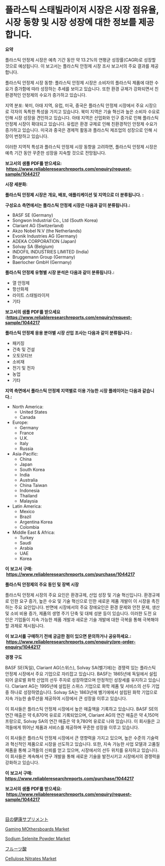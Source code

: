 <p><h1>플라스틱 스태빌라이저 시장은 시장 점유율, 시장 동향 및 시장 성장에 대한 정보를 제공합니다.</h1></p><p><strong>요약</strong></p>
<p><p>플라스틱 안정제 시장은 예측 기간 동안 약 13.2%의 연평균 성장률(CAGR)로 성장할 것으로 예상됩니다. 이 보고서는 플라스틱 안정제 시장 조사 보고서의 주요 결과를 제공합니다.</p><p>플라스틱 안정제 시장 동향: 플라스틱 안정제 시장은 소비자의 플라스틱 제품에 대한 수요가 증가함에 따라 성장하는 추세를 보이고 있습니다. 또한 환경 규제가 강화되면서 친환경적인 안정제의 수요가 증가하고 있습니다.</p><p>지역 분포: 북미, 아태 지역, 유럽, 미국, 중국은 플라스틱 안정제 시장에서 주요 시장으로 각자의 독특한 특성을 가지고 있습니다. 북미 지역은 기술 혁신과 높은 소비자 수요로 인해 시장 성장을 견인하고 있습니다. 아태 지역은 산업화와 인구 증가로 인해 플라스틱 안정제 시장이 확대되고 있습니다. 유럽은 환경 규제로 인해 친환경적인 안정제 수요가 증가하고 있습니다. 미국과 중국은 경제적 활동과 플라스틱 제조업의 성장으로 인해 시장이 번창하고 있습니다.</p><p>이러한 지역적 특성과 플라스틱 안정제 시장 동향을 고려하면, 플라스틱 안정제 시장은 예측 기간 동안 꾸준한 성장을 지속할 것으로 전망됩니다.</p></p>
<p><strong>보고서의 샘플 PDF를 받으세요: &nbsp;<a href="https://www.reliableresearchreports.com/enquiry/request-sample/1044217">https://www.reliableresearchreports.com/enquiry/request-sample/1044217</a></strong></p>
<p><strong>시장 세분화:</strong></p>
<p><strong> 플라스틱 안정제 시장은 개요, 배포, 애플리케이션 및 지역으로 더 분류됩니다. :</strong></p>
<p><strong>구성요소 측면에서는 플라스틱 안정제 시장은 다음과 같이 분류됩니다.:</strong></p>
<p><ul><li>BASF SE (Germany)</li><li>Songwon Industrial Co., Ltd (South Korea)</li><li>Clariant AG (Switzerland)</li><li>Akzo Nobel N.V (the Netherlands)</li><li>Evonik Industries AG (Germany)</li><li>ADEKA CORPORATION (Japan)</li><li>Solvay SA (Belgium)</li><li>INDOFIL INDUSTRIES LIMITED (India)</li><li>Bruggemann Group (Germany)</li><li>Baerlocher GmbH (Germany)</li></ul></p>
<p><strong> 플라스틱 안정제 유형별 시장 분석은 다음과 같이 분류됩니다.:</strong></p>
<p><ul><li>열 안정제</li><li>항산화제</li><li>라이트 스태빌라이저</li><li>기타</li></ul></p>
<p><strong>보고서의 샘플 PDF를 받으세요 :<a href="https://www.reliableresearchreports.com/enquiry/request-sample/1044217">https://www.reliableresearchreports.com/enquiry/request-sample/1044217</a></strong></p>
<p><strong> 플라스틱 안정제 응용 분야별 시장 산업 조사는 다음과 같이 분류됩니다.:</strong></p>
<p><ul><li>패키징</li><li>건축 및 건설</li><li>오토모티브</li><li>소비재</li><li>전기 및 전자</li><li>농업</li><li>기타</li></ul></p>
<p><strong>지역 측면에서 플라스틱 안정제 지역별로 이용 가능한 시장 플레이어는 다음과 같습니다.:</strong></p>
<p><ul>
    <li>
        North America:
        <ul>
            <li>United States</li>
            <li>Canada</li>
        </ul>
    </li>
    <li>
        Europe:
        <ul>
            <li>Germany</li>
            <li>France</li>
            <li>U.K.</li>
            <li>Italy</li>
            <li>Russia</li>
        </ul>
    </li>
    <li>
        Asia-Pacific:
        <ul>
            <li>China</li>
            <li>Japan</li>
            <li>South Korea</li>
            <li>India</li>
            <li>Australia</li>
            <li>China Taiwan</li>
            <li>Indonesia</li>
            <li>Thailand</li>
            <li>Malaysia</li>
        </ul>
    </li>
    <li>
        Latin America:
        <ul>
            <li>Mexico</li>
            <li>Brazil</li>
            <li>Argentina Korea</li>
            <li>Colombia</li>
        </ul>
    </li>
    <li>
        Middle East & Africa:
        <ul>
            <li>Turkey</li>
            <li>Saudi</li>
            <li>Arabia</li>
            <li>UAE</li>
            <li>Korea</li>
        </ul>
    </li>
    </ul></p>
<p><strong>이 보고서 구매: &nbsp;<a href="https://www.reliableresearchreports.com/purchase/1044217">https://www.reliableresearchreports.com/purchase/1044217</a></strong></p>
<p><strong>플라스틱 안정제의 주요 동인 및 장벽 시장</strong></p>
<p><p>플라스틱 안정제 시장의 주요 요인은 환경규제, 산업 성장 및 기술 혁신입니다. 환경규제로 인한 요구 증가, 높은 수요 및 기술 혁신으로 인한 새로운 제품 개발이 이 시장을 촉진하는 주요 요인입니다. 반면에 시장에서의 주요 장애요인은 환경 문제와 안전 문제, 생산 및 소비 비용 증가, 제품의 생명 주기 단축 및 대체 성분 등이 있습니다. 이러한 도전 요인은 기업들이 지속 가능한 제품 개발과 새로운 기술 개발에 대한 극복을 통해 극복해야 할 과제로 제시됩니다.</p></p>
<p><strong>이 보고서를 구매하기 전에 궁금한 점이 있으면 문의하거나 공유하세요.: &nbsp;<a href="https://www.reliableresearchreports.com/enquiry/pre-order-enquiry/1044217">https://www.reliableresearchreports.com/enquiry/pre-order-enquiry/1044217</a></strong></p>
<p><strong>경쟁 구도</strong></p>
<p><p>BASF SE(독일), Clariant AG(스위스), Solvay SA(벨기에)는 경쟁력 있는 플라스틱 안정제 시장에서 주요 기업으로 자리잡고 있습니다. BASF는 1865년에 독일에서 설립되어 글로벌 화학 산업의 선두 주자로 성장하였으며 안정적인 성장세를 유지하고 있습니다. Clariant AG는 1995년에 설립된 스위스 기업으로 화학 제품 및 서비스의 선두 기업 중 하나로 성장하였습니다. Solvay SA는 1863년에 벨기에에서 설립된 화학 기업으로 지속 가능한 솔루션을 제공하여 시장에서 큰 성장을 이루고 있습니다.</p><p>이 회사들은 플라스틱 안정제 시장에서 높은 매출액을 기록하고 있습니다. BASF SE의 연간 매출은 약 6,870억 유로로 기록되었으며, Clariant AG의 연간 매출은 약 4,150억 프랑으로, Solvay SA의 연간 매출은 약 9,780억 유로로 나와 있습니다. 이 회사들은 고객들에게 뛰어난 제품과 서비스를 제공하며 꾸준한 성장을 이루고 있습니다.</p><p>이 회사들은 플라스틱 안정제 시장에서 큰 영향력을 가지고 있으며, 높은 수준의 기술력과 혁신적인 제품으로 시장을 선도하고 있습니다. 또한, 지속 가능한 사업 모델과 고품질 제품을 통해 고객들의 신뢰를 얻고 있으며, 시장에서의 선두 위치를 유지하고 있습니다. 이 회사들은 계속해서 연구 개발을 통해 새로운 기술을 발전시키고 시장에서의 경쟁력을 강화하고 있습니다.</p></p>
<p><strong>이 보고서 구매: &nbsp; <a href="https://www.reliableresearchreports.com/purchase/1044217">https://www.reliableresearchreports.com/purchase/1044217</a></strong></p>
<p><strong>보고서의 샘플 PDF를 받으세요: &nbsp;<a href="https://www.reliableresearchreports.com/enquiry/request-sample/1044217">https://www.reliableresearchreports.com/enquiry/request-sample/1044217</a></strong><strong></strong></p>
<p>&nbsp;</p>
<p><p><a href="https://github.com/vhemk0794148/Market-Research-Report-List-1/blob/main/8228658194067.md">目の健康サプリメント</a></p><p><a href="https://issuu.com/reportprime-2/docs/gaming-mothersboards-market-size-2030.pptx">Gaming MOthersboards Market</a></p><p><a href="https://github.com/joannesouthgate/Market-Research-Report-List-2/blob/main/sodium-selenite-powder-market.md">Sodium Selenite Powder Market</a></p><p><a href="https://medium.com/@leigh4852023/%E6%9E%9C%E5%AE%9F%E9%85%B8%E3%81%AE%E5%B8%82%E5%A0%B4%E3%82%B7%E3%82%A7%E3%82%A2%E3%81%AE%E9%80%B2%E5%8C%96%E3%81%A8%E5%B8%82%E5%A0%B4%E6%88%90%E9%95%B7%E3%83%88%E3%83%AC%E3%83%B3%E3%83%892024%E5%B9%B4-2031%E5%B9%B4-4b46695282e7">フルーツ酸</a></p><p><a href="https://github.com/sofayahoo2023/Market-Research-Report-List-3/blob/main/cellulose-nitrates-market.md">Cellulose Nitrates Market</a></p></p>